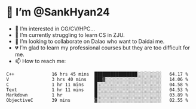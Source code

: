 # 👋 I’m @SankHyan24

- 👀 I’m interested in CG/CV/HPC...
- 🌱 I’m currently struggling to learn CS in ZJU.
- 💞️ I’m looking to collaborate on Dalao who want to Daidai me.
- 💔 I’m glad to learn my professional courses but they are too difficult for me.
- 📫 How to reach me:


<!---
SankHyan24/SankHyan24 is a ✨ special ✨ repository because its `README.md` (this file) appears on your GitHub profile.
You can click the Preview link to take a look at your changes.
--->
<!--START_SECTION:waka-->

```text
C++              16 hrs 45 mins  ████████████████░░░░░░░░░   64.17 %
V                3 hrs 40 mins   ███▓░░░░░░░░░░░░░░░░░░░░░   14.06 %
C                1 hr 11 mins    █░░░░░░░░░░░░░░░░░░░░░░░░   04.58 %
Text             1 hr 11 mins    █░░░░░░░░░░░░░░░░░░░░░░░░   04.53 %
Markdown         1 hr            █░░░░░░░░░░░░░░░░░░░░░░░░   03.89 %
ObjectiveC       39 mins         ▓░░░░░░░░░░░░░░░░░░░░░░░░   02.55 %
```

<!--END_SECTION:waka-->
